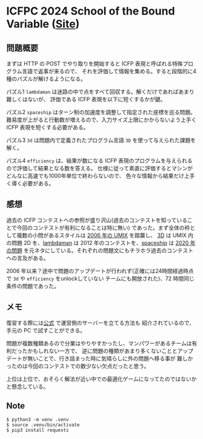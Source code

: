 # ICFPC 2024 School of the Bound Variable ([Site](https://icfpcontest2024.github.io/))

## 問題概要

まずは HTTP の POST でやり取りを開始すると ICFP 表現と呼ばれる特殊プログラム言語で返事が来るので、
それを評価して情報を集める。すると段階的に4種のパズルが解けるようになる。

パズル1 `lambdaman` は迷路の中で点をすべて回収する。解くだけであればあまり難しくはないが、
評価である ICFP 表現を以下に短くするかが鍵。

パズル2 `spaceship` はターン制の加速度を調整して指定された座標を巡る問題。
難易度が上がると行動数が増えるので、入力サイズ上限にかからないよう上手く ICFP 表現を短くする必要がある。

パズル3 `3d` は問題内で定義されたプログラム言語 `3D` を使って与えられた課題を解く。

パズル4 `efficiency` は、結果が数になる ICFP 表現のプログラムを与えられるので評価して結果となる数を答える。
仕様に従って素直に評価するとマシンがどんなに高速でも1000年単位で終わらないので、
色々な情報から結果だけ上手く導く必要がある。

## 感想

過去の ICFP コンテストへの参照が盛り沢山(過去のコンテストを知っていることで今回のコンテストが有利になることは特に無い)
であった。まず全体の枠として複数の小問があるスタイルは [2006 年の UMIX](../2006) を踏襲し、
[3D](./3d) は UMIX 内の問題 2D を、[lambdaman](./lambdaman) は 2012 年のコンテストを、[spaceship](./spaceship) は [2020 年の問題](../2020)
を元ネタにしている。それぞれの問題文にもチラホラ過去のコンテストへの言及がある。

2006 年以来？途中で問題のアップデートが行われず(正確には24時間経過時点で `3d` や `efficiency` をunlockしていない
チームにも開放された)、72 時間同じ条件の問題であった。

## メモ

復習する際には[公式](https://github.com/icfpcontest2024/icfpc2024) で運営側のサーバーを立てる方法も
紹介されているので、手元の PC で試すことができる。

問題が複数種類あるので分業はやりやすかったし、マンパワーがあるチームは有利だったかもしれない一方で、
逆に問題の種類があまり多くないこととアップデートが無いことで、行き詰まった時に気晴らしに外の問題へ移る事が
難しかったのは今回のコンテストでの数少ない欠点だったと思う。

上位は上位で、おそらく解法が近い中での最適化ゲームになってたのではないかと懸念している。

## Note
```
$ python3 -m venv .venv
$ source .venv/bin/activate
$ pip3 install requests
```